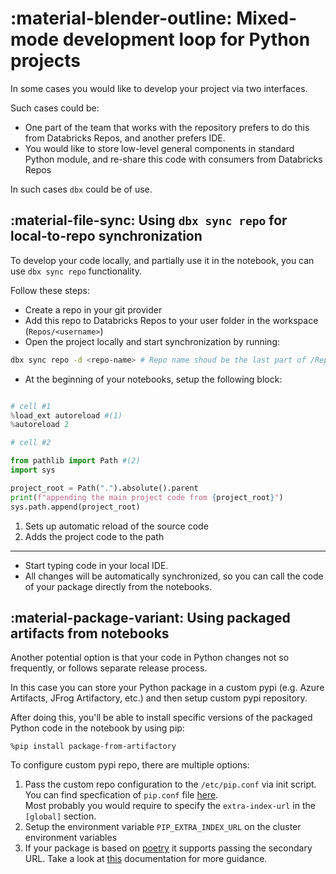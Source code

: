 # :material-blender-outline: Mixed-mode development loop for Python projects

In some cases you would like to develop your project via two interfaces.

Such cases could be:
* One part of the team that works with the repository prefers to do this from Databricks Repos, and another prefers IDE.
* You would like to store low-level general components in standard Python module, and re-share this code with consumers from Databricks Repos

In such cases `dbx` could be of use.

## :material-file-sync: Using `dbx sync repo` for local-to-repo synchronization

To develop your code locally, and partially use it in the notebook, you can use `dbx sync repo` functionality.

Follow these steps:

* Create a repo in your git provider
* Add this repo to Databricks Repos to your user folder in the workspace (`Repos/<username>`)
* Open the project locally and start synchronization by running:

```bash
dbx sync repo -d <repo-name> # Repo name shoud be the last part of /Repos/username/repo-name
```

* At the beginning of your notebooks, setup the following block:

```python

# cell #1
%load_ext autoreload #(1)
%autoreload 2

# cell #2

from pathlib import Path #(2)
import sys

project_root = Path(".").absolute().parent
print(f"appending the main project code from {project_root}")
sys.path.append(project_root)
```

1. Sets up automatic reload of the source code
2. Adds the project code to the path

---


* Start typing code in your local IDE.
* All changes will be automatically synchronized, so you can call the code of your package directly from the notebooks.

## :material-package-variant: Using packaged artifacts from notebooks

Another potential option is that your code in Python changes not so frequently, or follows separate release process.

In this case you can store your Python package in a custom pypi (e.g. Azure Artifacts, JFrog Artifactory, etc.) and then setup custom pypi repository.

After doing this, you'll be able to install specific versions of the packaged Python code in the notebook by using pip:

```jupyter
%pip install package-from-artifactory
```

To configure custom pypi repo, there are multiple options:

1. Pass the custom repo configuration to the `/etc/pip.conf` via init script.<br/>
   You can find specfication of `pip.conf` file [here](https://pip.pypa.io/en/stable/topics/configuration/).<br/>
   Most probably you would require to specify the `extra-index-url` in the `[global]` section.
2. Setup the environment variable `PIP_EXTRA_INDEX_URL` on the cluster environment variables
3. If your package is based on [poetry](https://python-poetry.org/) it supports passing the secondary URL. Take a look at [this](https://python-poetry.org/docs/repositories/) documentation for more guidance.
